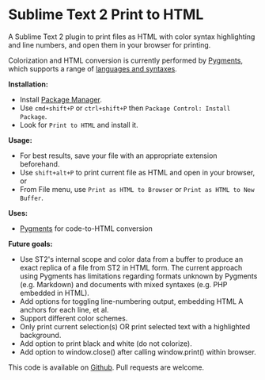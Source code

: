 Sublime Text 2 Print to HTML
============================

A Sublime Text 2 plugin to print files as HTML with color syntax highlighting and line numbers, and open them in your browser for printing.

Colorization and HTML conversion is currently performed by [Pygments][0], which supports a range of [languages and syntaxes][3].

**Installation:**

 - Install [Package Manager][2].
 - Use `cmd+shift+P` or `ctrl+shift+P` then `Package Control: Install Package`.
 - Look for `Print to HTML` and install it.

**Usage:**

 - For best results, save your file with an appropriate extension beforehand.
 - Use `shift+alt+P` to print current file as HTML and open in your browser, or
 - From File menu, use `Print as HTML to Browser` or `Print as HTML to New Buffer`.

**Uses:**

 - [Pygments][0] for code-to-HTML conversion

**Future goals:**

 - Use ST2's internal scope and color data from a buffer to produce an exact replica of a file from ST2 in HTML form. The current approach using Pygments has limitations regarding formats unknown by Pygments (e.g. Markdown) and documents with mixed syntaxes (e.g. PHP embedded in HTML).
 - Add options for toggling line-numbering output, embedding HTML A anchors for each line, et al.
 - Support different color schemes.
 - Only print current selection(s) OR print selected text with a highlighted background.
 - Add option to print black and white (do not colorize).
 - Add option to window.close() after calling window.print() within browser.

This code is available on [Github][1]. Pull requests are welcome.


 [0]: http://pygments.org/
 [1]: https://github.com/joelpt/sublimetext-print-to-html
 [2]: http://wbond.net/sublime_packages/package_control
 [3]: http://pygments.org/languages/